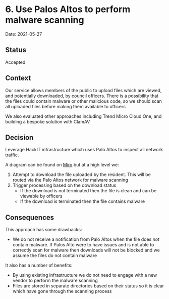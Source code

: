 # 6. Use Palos Altos to perform malware scanning

Date: 2021-05-27

## Status

Accepted

## Context

Our service allows members of the public to upload files which are viewed, and potentially downloaded, by council officers. There is a possibility that the files could contain malware or other malicious code, so we should scan all uploaded files before making them available to officers

We also evaluated other approaches including Trend Micro Cloud One, and building a bespoke solution with ClamAV

## Decision

Leverage HackIT infrastructure which uses Palo Altos to inspect all network traffic.

A diagram can be found on [Miro](https://miro.com/app/board/o9J_kgEWTBE=/) but at a high level we:
1. Attempt to download the file uploaded by the resident. This will be routed via the Palo Altos network for malware scanning
2. Trigger processing based on the download status
    - If the download is not terminated then the file is clean and can be viewable by officers
    - If the download is terminated then the file contains malware

## Consequences

This approach has some drawbacks:
- We do not receive a notification from Palo Altos when the file does _not_ contain malware. If Palos Alto were to have issues and is not able to correctly scan for malware then downloads will not be blocked and we assume the files do not contain malware

It also has a number of benefits:
- By using existing infrastructure we do not need to engage with a new vendor to perform the malware scanning
- Files are stored in separate directories based on their status so it is clear which have gone through the scanning process
